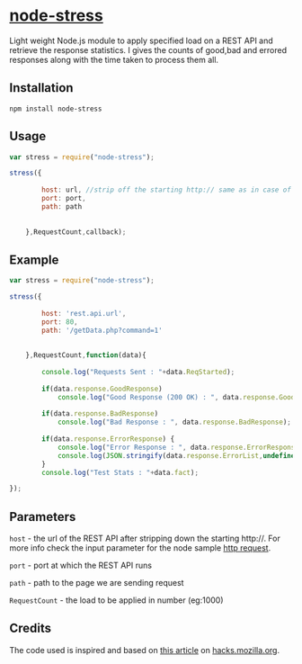 # [node-stress](http://mithunsatheesh.github.io/node-stress)

Light weight Node.js module to apply specified load on a REST API and retrieve the response statistics. I gives the counts of good,bad and errored responses along with the time  taken to process them all.


## Installation

    npm install node-stress


## Usage

``` js
var stress = require("node-stress");

stress({
			
		host: url, //strip off the starting http:// same as in case of node http request
		port: port,
		path: path
		
		
	},RequestCount,callback);
```

## Example

``` js
var stress = require("node-stress");

stress({
			
		host: 'rest.api.url',
		port: 80,
		path: '/getData.php?command=1'
		
		
	},RequestCount,function(data){
		
		console.log("Requests Sent : "+data.ReqStarted);
		
		if(data.response.GoodResponse)
			console.log("Good Response (200 OK) : ", data.response.GoodResponse);
			
		if(data.response.BadResponse)
			console.log("Bad Response : ", data.response.BadResponse);
			
		if(data.response.ErrorResponse) {
			console.log("Error Response : ", data.response.ErrorResponse);
			console.log(JSON.stringify(data.response.ErrorList,undefined,4));
		}
		console.log("Test Stats : "+data.fact);

});
```

## Parameters

`host` - the url of the REST API after stripping down the starting http://. For more info check the input parameter for the node sample [http request](http://nodejs.org/api/http.html#http_http_request_options_callback).

`port` - port at which the REST API runs

`path` - path to the page we are sending request

`RequestCount` - the load to be applied in number (eg:1000)


## Credits

The code used is inspired and based on [this article](https://hacks.mozilla.org/2013/01/building-a-node-js-server-that-wont-melt-a-node-js-holiday-season-part-5/) on [hacks.mozilla.org](https://hacks.mozilla.org/).




